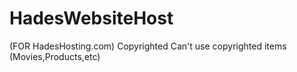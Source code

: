 # HadesWebsiteHost
(FOR HadesHosting.com)
Copyrighted 
Can't use copyrighted items (Movies,Products,etc)
<html>
  <head>
    <title>
      
 
     
